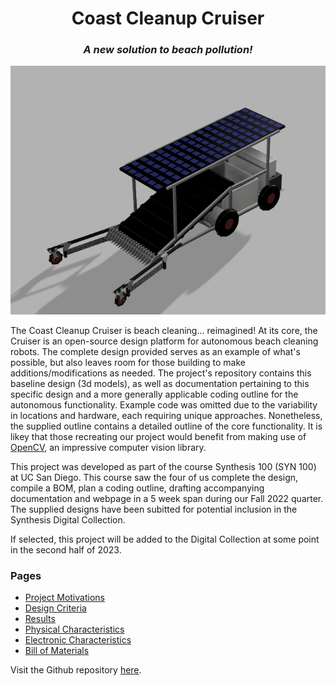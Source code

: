 
<h1 style="text-align: center;"> Coast Cleanup Cruiser </h1>
<h3 style="text-align: center; font-style: italic;"> A new solution to beach pollution! </h3> 


![Image of robot](imgs/main.png "Coast Cleanup Cruiser")

<p> The Coast Cleanup Cruiser is beach cleaning... reimagined! At its core, the Cruiser is an open-source design platform for autonomous beach cleaning robots. The complete design provided serves as an example of what's possible, but also leaves room for those building to make additions/modifications as needed. The project's repository contains this baseline design (3d models), as well as documentation pertaining to this specific design and a more generally applicable coding outline for the autonomous functionality. Example code was omitted due to the variability in locations and hardware, each requiring unique approaches. Nonetheless, the supplied outline contains a detailed outline of the core functionality. It is likey that those recreating our project would benefit from making use of <a href="https://opencv.org/"> OpenCV</a>, an impressive computer vision library.</p>

<p> 
This project was developed as part of the course Synthesis 100 (SYN 100) at UC San Diego. This course saw the four of us complete the design, compile a BOM, plan a coding outline, drafting accompanying documentation and webpage in a 5 week span during our Fall 2022 quarter. 
The supplied designs have been subitted for potential inclusion in the Synthesis Digital Collection. </p>
<p> If selected, this project will be added to the Digital Collection at some point in the second half of 2023. </p> 
<h3> Pages </h3>
<ul>
    <li>
        <a href="https://conrado-m-ucsd.github.io/SYN-100-Project/pages/motives.html">Project Motivations</a> 
    </li> 
    <li>
        <a href="https://conrado-m-ucsd.github.io/SYN-100-Project/pages/dsgn-crit.html">Design Criteria</a> 
    </li> 
    <li>
        <a href="https://conrado-m-ucsd.github.io/SYN-100-Project/pages/results.html">Results</a> 
    </li> 
    <li>
        <a href="https://conrado-m-ucsd.github.io/SYN-100-Project/pages/phys-ch.html">Physical Characteristics</a> 
    </li> 
    <li>
        <a href="https://conrado-m-ucsd.github.io/SYN-100-Project/pages/ele-ch.html">Electronic Characteristics</a> 
    </li>     
    <li>
        <a href="https://conrado-m-ucsd.github.io/SYN-100-Project/pages/bom.html">Bill of Materials </a> 
    </li>     
</ul>

<p> Visit the Github repository <a href="https://github.com/Conrado-M-UCSD/SYN-100-Project">here</a>.